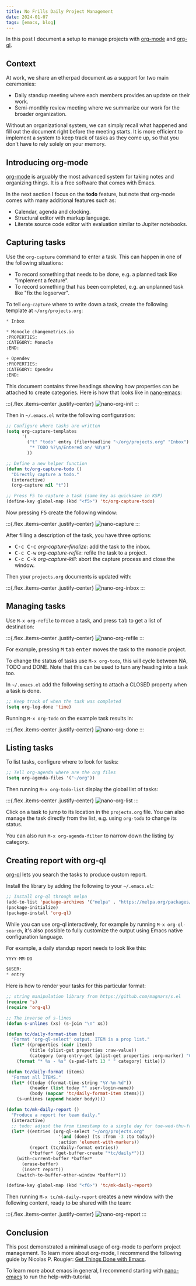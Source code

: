 ```yaml
---
title: No Frills Daily Project Management
date: 2024-01-07
tags: [emacs, blog]
---
```


In this post I document a setup to manage projects with [org-mode][org-mode] and [org-ql][org-ql].


## Context

At work, we share an etherpad document as a support for two main ceremonies:

- Daily standup meeting where each members provides an update on their work.
- Semi-monthly review meeting where we summarize our work for the broader organization.

Without an organizational system, we can simply recall what happened and fill out the document right before the meeting starts.
It is more efficient to implement a system to keep track of tasks as they come up, so that you don't have to rely solely on your memory.


## Introducing org-mode

[org-mode][org-mode] is arguably the most advanced system for taking notes and organizing things.
It is a free software that comes with Emacs.

In the next section I focus on the **todo** feature, but note that org-mode comes with many additional features such as:
- Calendar, agenda and clocking.
- Structural editor with markup language.
- Literate source code editor with evaluation similar to Jupiter notebooks.

[org-mode]: https://orgmode.org/features.html


## Capturing tasks

Use the `org-capture` command to enter a task. This can happen in one of the following situations:

- To record something that needs to be done, e.g. a planned task like "implement a feature".
- To record something that has been completed, e.g. an unplanned task like "fix the logserver".

To tell `org-capture` where to write down a task, create the following template at `~/org/projects.org`:

```lisp
* Inbox

* Monocle changemetrics.io
:PROPERTIES:
:CATEGORY: Monocle
:END:

+ Opendev
:PROPERTIES:
:CATEGORY: Opendev
:END:
```

This document contains three headings showing how properties can be attached to create categories.
Here is how that looks like in [nano-emacs][nano-emacs]:

:::{.flex .items-center .justify-center}
![nano-org-init](media/nano-org-init.png)
:::

Then in `~/.emacs.el` write the following configuration:

```lisp
;; Configure where tasks are written
(setq org-capture-templates
      '(
        ("t" "todo" entry (file+headline "~/org/projects.org" "Inbox")
         "* TODO %?\n/Entered on/ %U\n")
        ))

;; Define a new helper function
(defun tc/org-capture-todo ()
  "Directly capture a todo."
  (interactive)
  (org-capture nil "t"))

;; Press F5 to capture a task (same key as quicksave in KSP)
(define-key global-map (kbd "<f5>") 'tc/org-capture-todo)
```

Now pressing <kbd>F5</kbd> create the following window:

:::{.flex .items-center .justify-center}
![nano-capture](media/nano-capture.png)
:::

After filling a description of the task, you have three options:

- <kbd>C-c C-c</kbd> *org-capture-finalize*: add the task to the inbox.
- <kbd>C-c C-w</kbd> *org-capture-refile*: refile the task to a project.
- <kbd>C-c C-k</kbd> *org-capture-kill*: abort the capture process and close the window.

Then your `projects.org` documents is updated with:

:::{.flex .items-center .justify-center}
![nano-org-inbox](media/nano-org-inbox.png)
:::

## Managing tasks

Use `M-x org-refile` to move a task, and press <kbd>tab</kbd> to get a list of destination:

:::{.flex .items-center .justify-center}
![nano-org-refile](media/nano-org-refile.png)
:::

For example, pressing <kbd>M</kbd> <kbd>tab</kbd> <kbd>enter</kbd> moves the task to the monocle project.


To change the status of tasks use `M-x org-todo`, this will cycle between NA, TODO and DONE.
Note that this can be used to turn any heading into a task too.

In `~/.emacs.el` add the following setting to attach a CLOSED property when a task is done.

```lisp
;; Keep track of when the task was completed
(setq org-log-done 'time)
```

Running `M-x org-todo` on the example task results in:

:::{.flex .items-center .justify-center}
![nano-org-done](media/nano-org-done.png)
:::

## Listing tasks

To list tasks, configure where to look for tasks:

```lisp
;; Tell org-agenda where are the org files
(setq org-agenda-files '("~/org"))
```

Then running `M-x org-todo-list` display the global list of tasks:

:::{.flex .items-center .justify-center}
![nano-org-list](media/nano-org-list.png)
:::

Click on a task to jump to its location in the `projects.org` file.
You can also manage the task directly from the list, e.g. using `org-todo` to change its status.

You can also run `M-x org-agenda-filter` to narrow down the listing by category.


## Creating report with org-ql

[org-ql][org-ql] lets you search the tasks to produce custom report.

Install the library by adding the following to your `~/.emacs.el`:

```lisp
;; Install org-ql through melpa
(add-to-list 'package-archives '("melpa" . "https://melpa.org/packages/") t)
(package-initialize)
(package-install 'org-ql)
```

While you can use org-ql interactively, for example by running `M-x org-ql-search`,
it's also possible to fully customize the output using Emacs native configuration language.

For example, a daily standup report needs to look like this:

```lisp
YYYY-MM-DD

$USER:
* entry
```

Here is how to render your tasks for this particular format:

```lisp
;; string manipulation library from https://github.com/magnars/s.el
(require 's)
(require 'org-ql)

;; The inverse of s-lines
(defun s-unlines (xs) (s-join "\n" xs))

(defun tc/daily-format-item (item)
  "Format 'org-ql-select' output. ITEM is a prop list."
  (let* ((properties (cadr item))
         (title (plist-get properties :raw-value))
         (category (org-entry-get (plist-get properties :org-marker) "CATEGORY")))
    (format "* %s - %s" (s-pad-left 13 " " category) title)))

(defun tc/daily-format (items)
  "Format all ITEMS."
  (let* ((today (format-time-string "%Y-%m-%d"))
         (header (list today "" user-login-name))
         (body (mapcar 'tc/daily-format-item items)))
    (s-unlines (append header body))))

(defun tc/mk-daily-report ()
  "Produce a report for team daily."
  (interactive)
  ;; todo: adjust the from timestamp to a single day for tue-wed-thu-fri
  (let* ((entries (org-ql-select "~/org/projects.org"
                    '(and (done) (ts :from -3 :to today))
                    :action 'element-with-markers))
         (report (tc/daily-format entries))
         (*buffer* (get-buffer-create "*tc/daily*")))
    (with-current-buffer *buffer*
      (erase-buffer)
      (insert report))
    (switch-to-buffer-other-window *buffer*)))

(define-key global-map (kbd "<f6>") 'tc/mk-daily-report)
```

Then running `M-x tc/mk-daily-report` creates a new window with the following content, ready to be shared with the team:

:::{.flex .items-center .justify-center}
![nano-org-report](media/nano-org-report.png)
:::

## Conclusion

This post demonstrated a minimal usage of org-mode to perform project management.
To learn more about org-mode, I recommend the following guide by Nicolas P. Rougier: [Get Things Done with Emacs](https://www.labri.fr/perso/nrougier/GTD/index.html).

To learn more about emacs in general, I recommend starting with [nano-emacs][nano-emacs] to run the help-with-tutorial.

[nano-emacs]: https://github.com/rougier/nano-emacs#gnu-emacs--n-%CE%BB-n-o
[org-ql]: https://github.com/alphapapa/org-ql#readme
